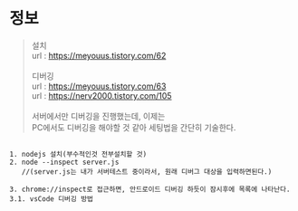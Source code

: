 # 정보
> 설치 <br>
> url : https://meyouus.tistory.com/62 <br>
> <br>디버깅<br>
> url : https://meyouus.tistory.com/63 <br>
> url : https://nerv2000.tistory.com/105 <br>
> <br>
> 서버에서만 디버깅을 진행했는데, 이제는 <br>
> PC에서도 디버깅을 해야할 것 같아 세팅법을 간단히 기술한다. <br>

```

1. nodejs 설치(부수적인것 전부설치할 것)
2. node --inspect server.js 
   //(server.js는 내가 서버테스트 중이라서, 원래 디버그 대상을 입력하면된다.)
   
3. chrome://inspect로 접근하면, 안드로이드 디버깅 하듯이 잠시후에 목록에 나타난다.
3.1. vsCode 디버깅 방법
```
